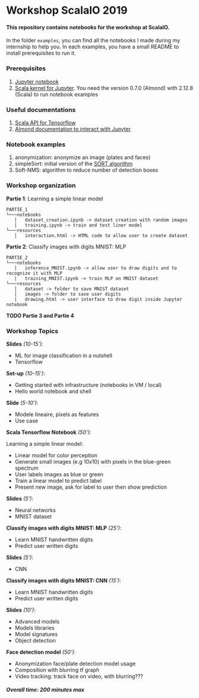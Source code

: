 
# Workshop ScalaIO 2019

#### This repository contains notebooks for the workshop at ScalaIO.


In the folder `examples`, you can find all the notebooks I made during my internship to help you.
In each examples, you have a small README to install prerequisites to run it.

### Prerequisites
1. [Jupyter notebook](https://jupyter.readthedocs.io/en/latest/install.html)
2. [Scala kernel for Jupyter](https://almond.sh/docs/quick-start-install). You need  the version 0.7.0 (Almond) with 2.12.8 (Scala) to run notebook examples

### Useful documentations
1. [Scala API for Tensorflow](https://github.com/eaplatanios/tensorflow_scala)
2. [Almond documentation to interact with Jupyter](https://almond.sh/docs/api-jupyter)

### Notebook examples
1. anonymization: anonymize an image (plates and faces)
2. simpleSort: initial version of the [SORT algorithm](https://arxiv.org/pdf/1602.00763.pdf)
3. Soft-NMS: algorithm to reduce number of detection boxes

### Workshop organization
**Partie 1**: Learning a simple linear model
```
PARTIE_1    
└───notebooks
   │   dataset_creation.ipynb -> dataset creation with random images
   |   training.ipynb -> train and test liner model
└───resources
   │   interaction.html -> HTML code to allow user to create dataset
```

**Partie 2**: Classify images with digits MNIST: MLP
```
PARTIE_2    
└───notebooks
   │   inference_MNIST.ipynb -> allow user to draw digits and to recognize it with MLP
   |   training_MNIST.ipynb -> train MLP on MNIST dataset
└───resources
   │   dataset -> folder to save MNIST dataset
   |   images -> folder to save user digits
   |   drawing.html -> user interface to draw digit inside Jupyter notebook
```

**TODO Partie 3 and Partie 4**

### Workshop Topics
**Slides** *(10-15’)*:
* ML for image classification in a nutshell
* Tensorflow

**Set-up** *(10-15’)*:
* Getting started with infrastructure (notebooks in VM / local)
* Hello world notebook and shell

**Slide** *(5-10’)*:
* Modele lineaire, pixels as features
* Use case

**Scala Tensorflow Notebook** *(50’)*:

Learning a simple linear model:
* Linear model for color perception
* Generate small images (e.g 10x10) with pixels in the blue-green spectrum
* User labels images as blue or green
* Train a linear model to predict label
* Present new image, ask for label to user then show prediction

**Slides** *(5’)*:
* Neural networks
* MNIST dataset

**Classify images with digits MNIST: MLP** *(25’)*:
* Learn MNIST handwritten digits
* Predict user written digits

**Slides** *(5’)*:
* CNN

**Classify images with digits MNIST: CNN** *(15’)*:
* Learn MNIST handwritten digits
* Predict user written digits

**Slides** *(10’)*:
* Advanced models
* Models libraries
* Model signatures
* Object detection

**Face detection model** *(50’)*:
* Anonymization face/plate detection model usage
* Composition with blurring tf graph
* Video tracking: track face on video, with blurring???

##### Overall time: 200 minutes max
